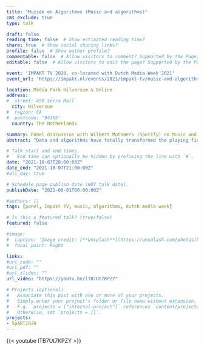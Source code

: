 ```yaml
---
title: "Muziek en Algoritmes (Music and algorithms)"
cms_exclude: true
type: talk

draft: false
reading_time: false  # Show estimated reading time?
share: true  # Show social sharing links?
profile: false  # Show author profile?
commentable: false  # Allow visitors to comment? Supported by the Page, Post, and Docs content types.
editable: false  # Allow visitors to edit the page? Supported by the Page, Post, and Docs content types.

event: 'IMPAKT TV 2020, co-located with Dutch Media Week 2021'
event_url: 'https://impakt.nl/events/2021/impakt-tv/music-and-algorithms/'

location: Media Park Hilversum & Online
address:
#  street: 450 Serra Mall
  city: Hilversum
#  region: CA
#  postcode: '94305'
  country: The Netherlands

summary: Panel discussion with Wilbert Mutsaers (Spotify) on Music and Algorithms at IMPAKT TV, co-located with Dutch Media Week 2021.
abstract: "Data and algorithms have totally transformed the playing field for experiencing music. How do they generate the recommendations? What role do AI and algorithms play? And how important in this process are the pluggers, recording companies and streaming service editors? For this IMPAKT TV broadcast in partnership with Dutch Media Week we’ll be putting these questions to two experts: Wilbert Mutsaers, head of Spotify Benelux, and Christine Bauer, Assistant Professor on Human-Centered Computing at Utrecht University."

# Talk start and end times.
#   End time can optionally be hidden by prefixing the line with `#`.
date: "2021-10-07T20:00:00Z"
date_end: "2021-10-07T21:00:00Z"
#all_day: true

# Schedule page publish date (NOT talk date).
publishDate: "2021-08-01T00:00:00Z"

#authors: []
tags: [panel, Impakt TV, music, algorithms, dutch media week]

# Is this a featured talk? (true/false)
featured: false

#image:
#  caption: 'Image credit: [**Unsplash**](https://unsplash.com/photos/bzdhc5b3Bxs)'
#  focal_point: Right

links:
#url_code: ""
#url_pdf: ""
#url_slides: ""
url_video: "https://youtu.be/lTB7Ut7KPZY"

# Projects (optional).
#   Associate this post with one or more of your projects.
#   Simply enter your project's folder or file name without extension.
#   E.g. `projects = ["internal-project"]` references `content/project/deep-learning/index.md`.
#   Otherwise, set `projects = []`.
projects:
- SpART2020
---
```


{{< youtube lTB7Ut7KPZY >}}

